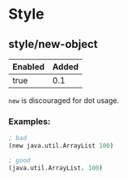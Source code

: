 # Style

## style/new-object

| Enabled | Added |
| ------- | ----- |
|    true |   0.1 |

`new` is discouraged for dot usage.

### Examples:
```clojure
; bad
(new java.util.ArrayList 100)

; good
(java.util.ArrayList. 100)
```
